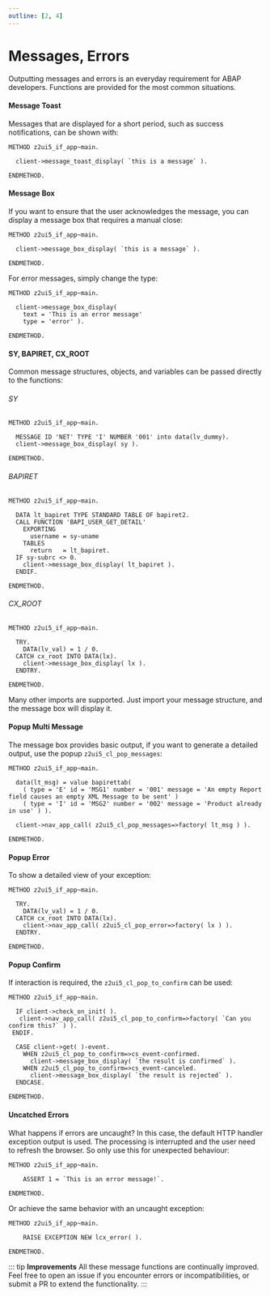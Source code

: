 ```yaml
---
outline: [2, 4]
---
```


# Messages, Errors

Outputting messages and errors is an everyday requirement for ABAP developers. Functions are provided for the most common situations.

#### Message Toast

Messages that are displayed for a short period, such as success notifications, can be shown with:

```abap
METHOD z2ui5_if_app~main.

  client->message_toast_display( `this is a message` ).

ENDMETHOD.
```

#### Message Box

If you want to ensure that the user acknowledges the message, you can display a message box that requires a manual close:

```abap
METHOD z2ui5_if_app~main.

  client->message_box_display( `this is a message` ).

ENDMETHOD.
```

For error messages, simply change the type:

```abap
METHOD z2ui5_if_app~main.

  client->message_box_display( 
    text = 'This is an error message' 
    type = 'error' ).

ENDMETHOD.
```

#### SY, BAPIRET, CX_ROOT
Common message structures, objects, and variables can be passed directly to the functions:
###### SY
```abap
METHOD z2ui5_if_app~main.
  
  MESSAGE ID 'NET' TYPE 'I' NUMBER '001' into data(lv_dummy).
  client->message_box_display( sy ).

ENDMETHOD.
```
###### BAPIRET
```abap
METHOD z2ui5_if_app~main.

  DATA lt_bapiret TYPE STANDARD TABLE OF bapiret2.
  CALL FUNCTION 'BAPI_USER_GET_DETAIL'
    EXPORTING
      username = sy-uname
    TABLES
      return   = lt_bapiret.
  IF sy-subrc <> 0.
    client->message_box_display( lt_bapiret ).
  ENDIF.

ENDMETHOD.
```
###### CX_ROOT
```abap
METHOD z2ui5_if_app~main.

  TRY.
    DATA(lv_val) = 1 / 0.
  CATCH cx_root INTO DATA(lx).
    client->message_box_display( lx ).
  ENDTRY.

ENDMETHOD. 
```
Many other imports are supported. Just import your message structure, and the message box will display it.

#### Popup Multi Message 
The message box provides basic output, if you want to generate a detailed output, use the popup `z2ui5_cl_pop_messages`:
```abap
METHOD z2ui5_if_app~main.

  data(lt_msg) = value bapirettab(
    ( type = 'E' id = 'MSG1' number = '001' message = 'An empty Report field causes an empty XML Message to be sent' )
    ( type = 'I' id = 'MSG2' number = '002' message = 'Product already in use' ) ).

  client->nav_app_call( z2ui5_cl_pop_messages=>factory( lt_msg ) ).

ENDMETHOD.
```
#### Popup Error
To show a detailed view of your exception:
```abap
METHOD z2ui5_if_app~main.

  TRY.
    DATA(lv_val) = 1 / 0.
  CATCH cx_root INTO DATA(lx).
    client->nav_app_call( z2ui5_cl_pop_error=>factory( lx ) ).
  ENDTRY.

ENDMETHOD.
```
#### Popup Confirm
If interaction is required, the `z2ui5_cl_pop_to_confirm` can be used:
```abap
METHOD z2ui5_if_app~main.

  IF client->check_on_init( ).
   client->nav_app_call( z2ui5_cl_pop_to_confirm=>factory( `Can you confirm this?` ) ).
 ENDIF.

  CASE client->get( )-event.
    WHEN z2ui5_cl_pop_to_confirm=>cs_event-confirmed.
      client->message_box_display( `the result is confirmed` ).
    WHEN z2ui5_cl_pop_to_confirm=>cs_event-canceled.
      client->message_box_display( `the result is rejected` ).
  ENDCASE.

ENDMETHOD.
```
#### Uncatched Errors
What happens if errors are uncaught? In this case, the default HTTP handler exception output is used. The processing is interrupted and the user need to refresh the browser. So only use this for unexpected behaviour:
```abap
METHOD z2ui5_if_app~main.

    ASSERT 1 = `This is an error message!`.

ENDMETHOD.
```
Or achieve the same behavior with an uncaught exception:
```abap
METHOD z2ui5_if_app~main.

    RAISE EXCEPTION NEW lcx_error( ).

ENDMETHOD.
```
::: tip **Improvements**
All these message functions are continually improved. Feel free to open an issue if you encounter errors or incompatibilities, or submit a PR to extend the functionality.
:::